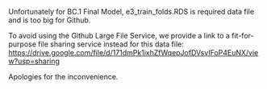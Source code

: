 Unfortunately for BC.1 Final Model, e3_train_folds.RDS is required data file and is too big for Github.

To avoid using the Github Large File Service, we provide a link to a fit-for-purpose file sharing service instead for this data file: https://drive.google.com/file/d/171dmPk1ixhZfWqepJofDVsvIFoP4EuNX/view?usp=sharing

Apologies for the inconvenience.
